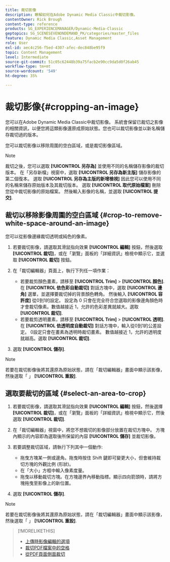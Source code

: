 ```yaml
---
title: 裁切影像
description: 瞭解如何在Adobe Dynamic Media Classic中裁切影像。
contentOwner: Rick Brough
content-type: reference
products: SG_EXPERIENCEMANAGER/Dynamic-Media-Classic
geptopics: SG_SCENESEVENONDEMAND_PK/categories/master_files
feature: Dynamic Media Classic,Asset Management
role: User
exl-id: aec4c256-f5ed-4307-afec-dec848be95f9
topic: Content Management
level: Intermediate
source-git-commit: 51c05c62448b39a75facb2e90cc9da5d0f26ab45
workflow-type: tm+mt
source-wordcount: '549'
ht-degree: 35%

---
```


# 裁切影像{#cropping-an-image}

您可以在Adobe Dynamic Media Classic中裁切影像。 系統會保留已裁切之影像的相關資訊，以便您將這類影像還原成原始狀態。您也可以裁切影像並以新名稱儲存裁切過的版本。

您可以裁切影像以移除周圍的空白區域，或是裁切影像區域。

>[!NOTE]
>
>裁切之後，您可以選取 **[!UICONTROL 另存為]** 並使用不同的名稱儲存影像的裁切版本。 在「另存新檔」視窗中，選取 **[!UICONTROL 另存為新主版]** 儲存影像的第二個復本。 選取 **[!UICONTROL 另存為主版的新增檢視]** 因此您可以使用不同的名稱來儲存原始版本及其裁切版本。 選取 **[!UICONTROL 取代原始檔案]** 刪除您從中裁切影像的原始檔案。 然後輸入影像的名稱，並選取 **[!UICONTROL 提交]**.

## 裁切以移除影像周圍的空白區域 {#crop-to-remove-white-space-around-an-image}

您可以從影像邊緣裁切透明或純色的像素。

1. 若要裁切影像，請選取其滑鼠指向效果 **[!UICONTROL 編輯]** 按鈕，然後選取 **[!UICONTROL 裁切]**，或在「瀏覽」面板的「詳細資訊」檢視中顯示它，並選取 **[!UICONTROL 裁切]** 按鈕。
1. 在「裁切編輯器」頁面上，執行下列任一項作業：

   * 若要裁剪顏色畫素，請移至 **[!UICONTROL Trim]** > **[!UICONTROL 顏色]**. 在 **[!UICONTROL 依色彩自動裁切]** 對話方塊中，選取 **[!UICONTROL 邊角]** 選單，並選擇要裁切掉的背景顏色轉角。 然後輸入 **[!UICONTROL 容許度]** 從0到1的設定。 設定為 0 只會在完全符合您選取的影像邊角顏色時才會裁切像素。數值越接近 1，允許的色彩差異就越大。選取 **[!UICONTROL 裁切]**.
   * 若要裁剪透明畫素，請移至 **[!UICONTROL Trim]** > **[!UICONTROL 透明]**. 在 **[!UICONTROL 依透明度自動裁切]** 對話方塊中，輸入從0到1的公差設定。 0設定只會在畫素為透明時裁切畫素。 數值越接近 1，允許的透明度就越高。選取 **[!UICONTROL 裁切]**.

1. 選取 **[!UICONTROL 儲存]**.

>[!NOTE]
>
>若要在裁切影像後將其還原為原始狀態，請在「裁切編輯器」畫面中顯示該影像，然後選取「 」 **[!UICONTROL 重設]**.

## 選取要裁切的區域 {#select-an-area-to-crop}

1. 若要裁切影像，請選取其滑鼠指向效果 **[!UICONTROL 編輯]** 按鈕，然後選擇 **[!UICONTROL 裁切]**，或在「瀏覽」面板的「詳細資訊」檢視中顯示它，然後選取 **[!UICONTROL 裁切]**.

1. 在「裁切編輯器」視窗中，將您不想裁切的影像部分放置在裁切方塊中。 方塊內顯示的內容即為選取後所保留的內容 **[!UICONTROL 儲存]** 並裁切影像。
1. 若要調整裁切區域，請執行下列其中一個動作:

   * 拖曳方塊某一側或邊角。拖曳時按住 Shift 鍵即可變更大小，但會維持裁切方塊的外觀比例 (形狀)。
   * 在「大小」方框中輸入像素度量。
   * 拖曳以移動裁切方塊。在方塊邊界內移動指標。顯示四向箭頭時，請將方塊拖曳至影像上的新位置。

1. 選取 **[!UICONTROL 儲存]**.

>[!NOTE]
>
>若要在裁切影像後將其還原為原始狀態，請在「裁切編輯器」畫面中顯示該影像，然後選取「 」 **[!UICONTROL 重設]**.

>[!MORELIKETHIS]
>
>* [上傳時影像編輯的選項](image-editing-options-upload.md#image-editing-options-at-upload)
>* [裁切PDF檔案中的空格](pdfs.md#cropping_white_space_from_a_pdf_file)
>* [從PDF頁面側面裁切](pdfs.md#cropping_from_the_sides_of_pdf_pages)

